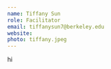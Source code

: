 ```yaml
---
name: Tiffany Sun
role: Facilitator
email: tiffanysun7@berkeley.edu
website:
photo: tiffany.jpeg 
---
```


hi
